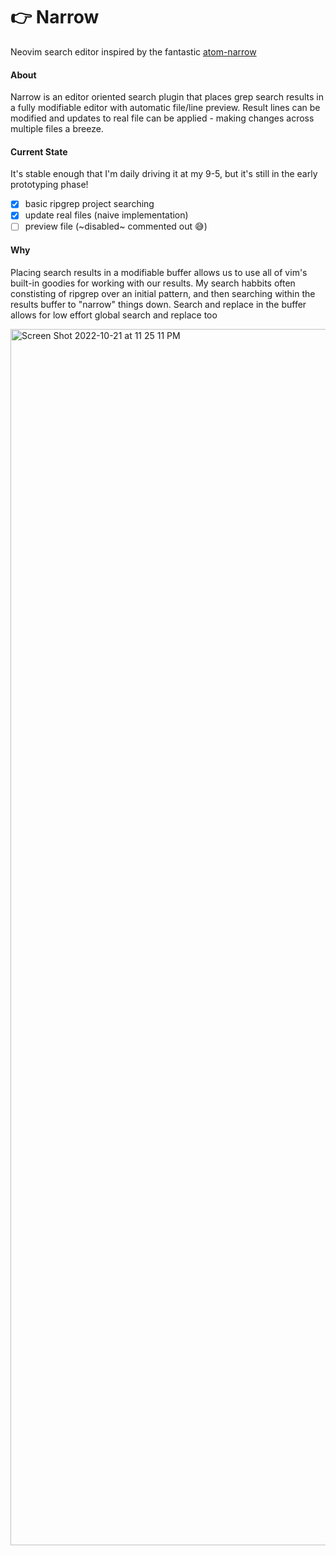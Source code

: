# 👉  Narrow

Neovim search editor inspired by the fantastic [atom-narrow](https://github.com/t9md/atom-narrow)

####  About
Narrow is an editor oriented search plugin that places grep search results in a fully modifiable editor with automatic file/line preview. Result lines can be modified and updates to real file can be applied - making changes across multiple files a breeze. 

#### Current State
It's stable enough that I'm daily driving it at my 9-5, but it's still in the early prototyping phase!
- [x] basic ripgrep project searching
- [x] update real files (naive implementation)
- [ ] preview file (~disabled~ commented out 😅)

#### Why
Placing search results in a modifiable buffer allows us to use all of vim's built-in goodies for working with our results. My search habbits often constisting of ripgrep over an initial pattern, and then searching within the results buffer to "narrow" things down. Search and replace in the buffer allows for low effort global search and replace too


<img width="1946" alt="Screen Shot 2022-10-21 at 11 25 11 PM" src="https://user-images.githubusercontent.com/1953178/197323921-32609aec-d44f-4a49-b5ac-4485a573de40.png">
